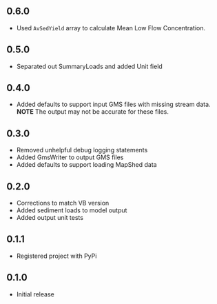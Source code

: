 ## 0.6.0

 - Used `AvSedYield` array to calculate Mean Low Flow Concentration.

## 0.5.0

 - Separated out SummaryLoads and added Unit field

## 0.4.0

 - Added defaults to support input GMS files with missing stream data.  
   **NOTE** The output may not be accurate for these files.

## 0.3.0

 - Removed unhelpful debug logging statements
 - Added GmsWriter to output GMS files
 - Added defaults to support loading MapShed data

## 0.2.0

 - Corrections to match VB version
 - Added sediment loads to model output
 - Added output unit tests

## 0.1.1

 - Registered project with PyPi

## 0.1.0

- Initial release
